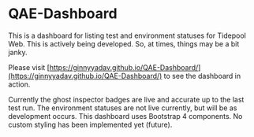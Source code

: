 # QAE-Dashboard

This is a dashboard for listing test and environment statuses for Tidepool Web. This is actively being developed. So, at times, things may be a bit janky.

Please visit [https://ginnyyadav.github.io/QAE-Dashboard/](https://ginnyyadav.github.io/QAE-Dashboard/) to see the dashboard in action.

Currently the ghost inspector badges are live and accurate up to the last test run. The environment statuses are not live currently, but will be as development occurs. This dashboard uses Bootstrap 4 components. No custom styling has been implemented yet (future).
